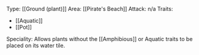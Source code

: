 Type: [[Ground (plant)]]
Area: [[Pirate's Beach]]
Attack: n/a
Traits:
- [[Aquatic]]
- [[Pot]]

Speciality: Allows plants without the [[Amphibious]] or Aquatic traits to be placed on its water tile.